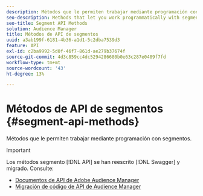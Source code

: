 ```yaml
---
description: Métodos que le permiten trabajar mediante programación con segmentos.
seo-description: Methods that let you work programmatically with segments.
seo-title: Segment API Methods
solution: Audience Manager
title: Métodos de API de segmentos
uuid: a3ab199f-6181-4b36-a1d1-5c2dba7539d3
feature: API
exl-id: c2ba9992-5d0f-46f7-861d-ae279b37674f
source-git-commit: 4d3c859cc4dc5294286680b0e63c287e0409f7fd
workflow-type: tm+mt
source-wordcount: '43'
ht-degree: 13%

---
```


# Métodos de API de segmentos {#segment-api-methods}

Métodos que le permiten trabajar mediante programación con segmentos.

>[!IMPORTANT]
>
>Los métodos segmento [!DNL API] se han reescrito [!DNL Swagger] y migrado. Consulte:
>
>* [Documentos de API de Adobe Audience Manager](https://bank.demdex.com/portal/swagger/index.html)
>* [Migración de código de API de Audience Manager](../../api/api-swagger-migration.md)
